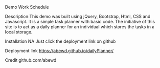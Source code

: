 Demo Work Schedule

Description
This demo was built using jQuery, Bootstrap, Html, CSS and Javascript. It is a simple task planner with basic code. The initiative of this site is to act as a daily planner for an individual which stores the tasks in a local storage.

Installation
NA
Just click the deployment link on github

Deployment link
https://abewd.github.io/dailyPlanner/

Credit
github.com/abewd
